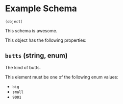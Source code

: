 # Example Schema
`(object)`

This schema is awesome.

This object has the following properties:

## `butts` (string, enum)

The kind of butts.

This element must be one of the following enum values:

* `big`
* `small`
* `9001`